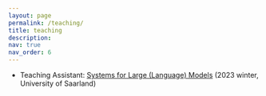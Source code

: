 ```yaml
---
layout: page
permalink: /teaching/
title: teaching
description:  
nav: true
nav_order: 6
---
```


- Teaching Assistant: <a href=https://sysllm.mpi-sws.org>Systems for Large (Language) Models</a> (2023 winter, University of Saarland)